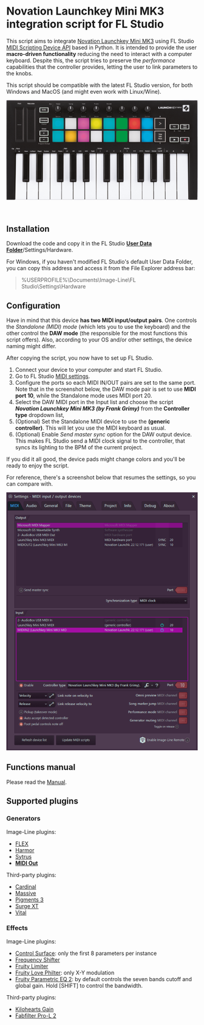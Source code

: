 # Novation Launchkey Mini MK3 integration script for FL Studio

This script aims to integrate [Novation Launchkey Mini MK3](https://novationmusic.com/es/keys/launchkey-mini) using FL Studio [MIDI Scripting Device API](https://www.image-line.com/fl-studio-learning/fl-studio-online-manual/html/midi_scripting.htm) based in Python. It is intended to provide the user __macro-driven functionality__ reducing the need to interact with a computer keyboard.
Despite this, the script tries to preserve the _performance_ capabilities that the controller provides, letting the user to link parameters to the knobs.

This script should be compatible with the latest FL Studio version, for both Windows and MacOS (and might even work with Linux/Wine).

![Launchkey Mini MK3 front image](./Info/Launchkey%20Mini%20MK3.png)

&nbsp;

## Installation

Download the code and copy it in the FL Studio [__User Data Folder__](https://www.image-line.com/fl-studio-learning/fl-studio-online-manual/html/envsettings_files.htm#userdata)/Settings/Hardware.

For Windows, if you haven't modified FL Studio's default User Data Folder, you can copy this address and access it from the File Explorer address bar:
> %USERPROFILE%\Documents\Image-Line\FL Studio\Settings\Hardware

## Configuration

Have in mind that this device __has two MIDI input/output pairs__. One controls the _Standalone (MIDI) mode_ (which lets you to use the keyboard) and the other control the __DAW mode__ (the responsible for the most functions this script offers).
Also, according to your OS and/or other settings, the device naming might differ.

After copying the script, you now have to set up FL Studio.

1. Connect your device to your computer and start FL Studio.
2. Go to FL Studio [MIDI settings](https://www.image-line.com/fl-studio-learning/fl-studio-online-manual/html/envsettings_midi.htm).
3. Configure the ports so each MIDI IN/OUT pairs are set to the same port. Note that in the screenshot below, the DAW mode pair is set to use __MIDI port 10__, while the Standalone mode uses MIDI port 20.
4. Select the DAW MIDI port in the Input list and choose the script ___Novation Launchkey Mini MK3 (by Frank Grimy)___ from the __Controller type__ dropdown list,
5. (Optional) Set the Standalone MIDI device to use the __(generic controller)__. This will let you use the MIDI keyboard as usual.
6. (Optional) Enable _Send master sync_ option for the DAW output device. This makes FL Studio send a MIDI clock signal to the controller, that syncs its lighting to the BPM of the current project.

If you did it all good, the device pads might change colors and you'll be ready to enjoy the script.

For reference, there's a screenshot below that resumes the settings, so you can compare with.

![Suggested MIDI settings](./Info/Suggested%20MIDI%20settings.png)

## Functions manual

Please read the [Manual](./Info/MANUAL.md).

## Supported plugins

### Generators

Image-Line plugins:

- [FLEX](https://www.image-line.com/fl-studio-learning/fl-studio-online-manual/html/plugins/FLEX.htm)
- [Harmor](https://www.image-line.com/fl-studio-learning/fl-studio-online-manual/html/plugins/Harmor.htm)
- [Sytrus](https://www.image-line.com/fl-studio-learning/fl-studio-online-manual/html/plugins/Sytrus.htm)
- [__MIDI Out__](https://www.image-line.com/fl-studio-learning/fl-studio-online-manual/html/plugins/MIDI%20Out.htm)

Third-party plugins:

- [Cardinal](https://github.com/DISTRHO/Cardinal)
- [Massive](https://www.native-instruments.com/en/products/komplete/synths/massive/)
- [Pigments 3](https://www.arturia.com/products/software-instruments/pigments/overview)
- [Surge XT](https://surge-synthesizer.github.io/)
- [Vital](https://vital.audio/)

### Effects

Image-Line plugins:

- [Control Surface](https://www.image-line.com/fl-studio-learning/fl-studio-online-manual/html/plugins/Control%20Surface.htm): only the first 8 parameters per instance
- [Frequency Shifter](https://www.image-line.com/fl-studio-learning/fl-studio-online-manual/html/plugins/Frequency%20Shifter.htm)
- [Fruity Limiter](https://www.image-line.com/fl-studio-learning/fl-studio-online-manual/html/plugins/Fruity%20Limiter.htm)
- [Fruity Love Philter](https://www.image-line.com/fl-studio-learning/fl-studio-online-manual/html/plugins/Fruity%20Love%20Philter.htm): only X-Y modulation
- [Fruity Parametric EQ 2](https://www.image-line.com/fl-studio-learning/fl-studio-online-manual/html/plugins/Fruity%20Parametric%20EQ%202.htm): by default controls the seven bands cutoff and global gain. Hold [SHIFT] to control the bandwidth.

Third-party plugins:

- [Kilohearts Gain](https://kilohearts.com/products/gain)
- [Fabfilter Pro-L 2](https://www.fabfilter.com/products/pro-l-2-limiter-plug-in)
